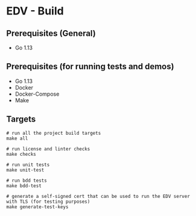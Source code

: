 # EDV - Build

## Prerequisites (General)
- Go 1.13

## Prerequisites (for running tests and demos)
- Go 1.13
- Docker
- Docker-Compose
- Make

## Targets
```
# run all the project build targets
make all

# run license and linter checks
make checks

# run unit tests
make unit-test

# run bdd tests
make bdd-test

# generate a self-signed cert that can be used to run the EDV server with TLS (for testing purposes)
make generate-test-keys
```
